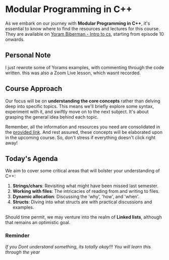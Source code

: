 # Modular Programming in C++

As we embark on our journey with **Modular Programming in C++**, it's essential to know where to find the resources and lectures for this course. They are available on [Yoram Biberman - Intro to cs](https://sites.google.com/view/yoramb-intro2cs/home), starting from episode 10 onwards.

## Personal Note
I just rewrote some of Yorams examples, with commenting through the code written. 
this was also a Zoom Live lesson, which wasnt recorded.
## Course Approach

Our focus will be on **understanding the core concepts** rather than delving deep into specific topics. This means we'll briefly explore some syntax, experiment with it, and swiftly move on to the next subject. It's about grasping the general idea behind each topic.

Remember, all the information and resources you need are consolidated in the [provided link](https://sites.google.com/view/yoramb-intro2cs/home). And rest assured, these concepts will be elaborated upon in the upcoming course. So, don't stress if everything doesn't click right away!

## Today's Agenda

We aim to cover some critical areas that will bolster your understanding of C++:

1. **Strings/chars**: Revisiting what might have been missed last semester.
2. **Working with files**: The intricacies of reading from and writing to files.
3. **Dynamic allocation**: Discussing the 'why', 'how', and 'when'.
4. **Structs**: Diving into what structs are with practical discussions and examples.

Should time permit, we may venture into the realm of **Linked lists**, although that remains an optimistic goal.

### Reminder


*If you Dont understand something, its totally okay!!!*
*You will learn this through the year*
